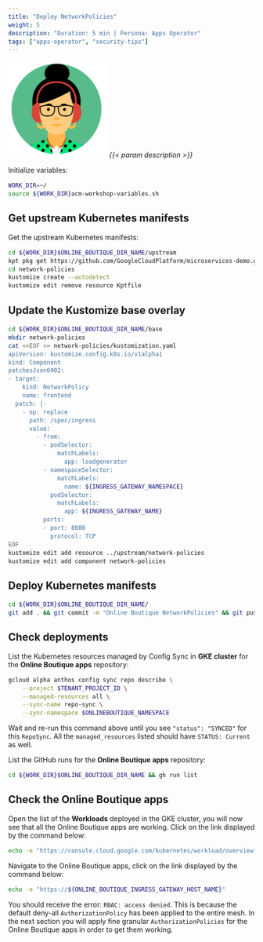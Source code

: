 ```yaml
---
title: "Deploy NetworkPolicies"
weight: 5
description: "Duration: 5 min | Persona: Apps Operator"
tags: ["apps-operator", "security-tips"]
---
```

![Apps Operator](/images/apps-operator.png)
_{{< param description >}}_

Initialize variables:
```Bash
WORK_DIR=~/
source ${WORK_DIR}acm-workshop-variables.sh
```

## Get upstream Kubernetes manifests

Get the upstream Kubernetes manifests:
```Bash
cd ${WORK_DIR}$ONLINE_BOUTIQUE_DIR_NAME/upstream
kpt pkg get https://github.com/GoogleCloudPlatform/microservices-demo.git/docs/network-policies@main
cd network-policies
kustomize create --autodetect
kustomize edit remove resource Kptfile
```

## Update the Kustomize base overlay

```Bash
cd ${WORK_DIR}$ONLINE_BOUTIQUE_DIR_NAME/base
mkdir network-policies
cat <<EOF >> network-policies/kustomization.yaml
apiVersion: kustomize.config.k8s.io/v1alpha1
kind: Component
patchesJson6902:
- target:
    kind: NetworkPolicy
    name: frontend
  patch: |-
    - op: replace
      path: /spec/ingress
      value:
        - from:
          - podSelector:
              matchLabels:
                app: loadgenerator
          - namespaceSelector:
              matchLabels:
                name: ${INGRESS_GATEWAY_NAMESPACE}
            podSelector:
              matchLabels:
                app: ${INGRESS_GATEWAY_NAME}
          ports:
          - port: 8080
            protocol: TCP
EOF
kustomize edit add resource ../upstream/network-policies
kustomize edit add component network-policies
```

## Deploy Kubernetes manifests

```Bash
cd ${WORK_DIR}$ONLINE_BOUTIQUE_DIR_NAME/
git add . && git commit -m "Online Boutique NetworkPolicies" && git push origin main
```

## Check deployments

List the Kubernetes resources managed by Config Sync in **GKE cluster** for the **Online Boutique apps** repository:
```Bash
gcloud alpha anthos config sync repo describe \
    --project $TENANT_PROJECT_ID \
    --managed-resources all \
    --sync-name repo-sync \
    --sync-namespace $ONLINEBOUTIQUE_NAMESPACE
```
Wait and re-run this command above until you see `"status": "SYNCED"` for this `RepoSync`. All the `managed_resources` listed should have `STATUS: Current` as well.

List the GitHub runs for the **Online Boutique apps** repository:
```Bash
cd ${WORK_DIR}$ONLINE_BOUTIQUE_DIR_NAME && gh run list
```

## Check the Online Boutique apps

Open the list of the **Workloads** deployed in the GKE cluster, you will now see that all the Online Boutique apps are working. Click on the link displayed by the command below:
```Bash
echo -e "https://console.cloud.google.com/kubernetes/workload/overview?project=${TENANT_PROJECT_ID}"
```

Navigate to the Online Boutique apps, click on the link displayed by the command below:
```Bash
echo -e "https://${ONLINE_BOUTIQUE_INGRESS_GATEWAY_HOST_NAME}"
```

You should receive the error: `RBAC: access denied`. This is because the default deny-all `AuthorizationPolicy` has been applied to the entire mesh. In the next section you will apply fine granular `AuthorizationPolicies` for the Online Boutique apps in order to get them working.